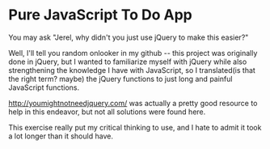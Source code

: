 # Pure JavaScript To Do App

You may ask "Jerel, why didn't you just use jQuery to make this easier?"

Well, I'll tell you random onlooker in my github -- this project was originally done in jQuery, but I wanted to familiarize myself with jQuery while also strengthening the knowledge I have with JavaScript, so I translated(is that the right term? maybe) the jQuery functions to just long and painful JavaScript functions. 

http://youmightnotneedjquery.com/ was actually a pretty good resource to help in this endeavor, but not all solutions were found here.

This exercise really put my critical thinking to use, and I hate to admit it took a lot longer than it should have.
